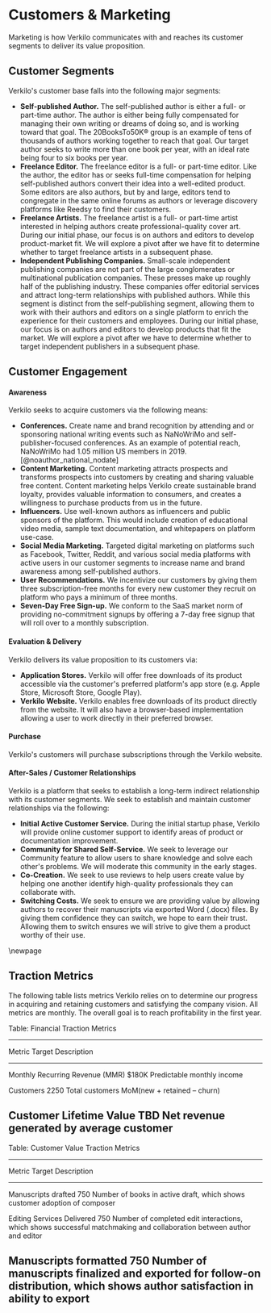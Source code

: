 # Customers & Marketing

Marketing is how Verkilo communicates with and reaches its customer segments to deliver its value proposition.

## Customer Segments

Verkilo's customer base falls into the following major segments:

- **Self-published Author.** The self-published author is either a full- or part-time author. The author is either being fully compensated for managing their own writing or dreams of doing so, and is working toward that goal. The 20BooksTo50K®
 group is an example of tens of thousands of authors working together to reach that goal. Our target author seeks to write more than one book per year, with an ideal rate being four to six books per year.
- **Freelance Editor.** The freelance editor is a full- or part-time editor. Like the author, the editor has or seeks full-time compensation for helping self-published authors convert their idea into a well-edited product. Some editors are also authors, but by and large, editors tend to congregate in the same online forums as authors or leverage discovery platforms like Reedsy to find their customers.
- **Freelance Artists.** The freelance artist is a full- or part-time artist interested in helping authors create professional-quality cover art. During our initial phase, our focus is on authors and editors to develop product-market fit. We will explore a pivot after we have fit to determine whether to target freelance artists in a subsequent phase.
- **Independent Publishing Companies.** Small-scale independent publishing companies are not part of the large conglomerates or multinational publication companies. These presses make up roughly half of the publishing industry. These companies offer editorial services and attract long-term relationships with published authors. While this segment is distinct from the self-publishing segment, allowing them to work with their authors and editors on a single platform to enrich the experience for their customers and employees. During our initial phase, our focus is on authors and editors to develop products that fit the market. We will explore a pivot after we have to determine whether to target independent publishers in a subsequent phase.

## Customer Engagement

#### Awareness

Verkilo seeks to acquire customers via the following means:

- **Conferences.** Create name and brand recognition by attending and or sponsoring national writing events such as NaNoWriMo and self-publisher-focused conferences. As an example of potential reach, NaNoWriMo had 1.05 million US members in 2019. [@noauthor_national_nodate]
- **Content Marketing.** Content marketing attracts prospects and transforms prospects into customers by creating and sharing valuable free content. Content marketing helps Verkilo create sustainable brand loyalty, provides valuable information to consumers, and creates a willingness to purchase products from us in the future.
- **Influencers.** Use well-known authors as influencers and public sponsors of the platform. This would include creation of educational video media, sample text documentation, and whitepapers on platform use-case.
- **Social Media Marketing.** Targeted digital marketing on platforms such as Facebook, Twitter, Reddit, and various social media platforms with active users in our customer segments to increase name and brand awareness among self-published authors.
- **User Recommendations.** We incentivize our customers by giving them three subscription-free months for every new customer they recruit on platform who pays a minimum of three months.
- **Seven-Day Free Sign-up.** We conform to the SaaS market norm of providing no-commitment signups by offering a 7-day free signup that will roll over to a monthly subscription.

#### Evaluation & Delivery

Verkilo delivers its value proposition to its customers via:

- **Application Stores.** Verkilo will offer free downloads of its product accessible via the customer's preferred platform's app store (e.g. Apple Store, Microsoft Store, Google Play).
- **Verkilo Website.** Verkilo enables free downloads of its product directly from the website. It will also have a browser-based implementation allowing a user to work directly in their preferred browser.

#### Purchase

Verkilo's customers will purchase subscriptions through the Verkilo website.

#### After-Sales / Customer Relationships

Verkilo is a platform that seeks to establish a long-term indirect relationship with its customer segments. We seek to establish and maintain customer relationships via the following:

- **Initial Active Customer Service.** During the initial startup phase, Verkilo will provide online customer support to identify areas of product or documentation improvement.
- **Community for Shared Self-Service.** We seek to leverage our Community feature to allow users to share knowledge and solve each other's problems. We will moderate this community in the early stages.
- **Co-Creation.** We seek to use reviews to help users create value by helping one another identify high-quality professionals they can collaborate with.
- **Switching Costs.** We seek to ensure we are providing value by allowing authors to recover their manuscripts via exported Word (.docx) files. By giving them confidence they can switch, we hope to earn their trust. Allowing them to switch ensures we will strive to give them a product worthy of their use.

\newpage
## Traction Metrics

The following table lists metrics Verkilo relies on to determine our progress in acquiring and retaining customers and satisfying the company vision. All metrics are monthly. The overall goal is to reach profitability in the first year.

Table: Financial Traction Metrics

--------------------------------------------------------------------------------------
Metric                            Target Description
-------------------------------- ------- ---------------------------------------------
Monthly Recurring Revenue (MMR)   $180K  Predictable monthly income

Customers                          2250  Total customers MoM(new + retained – churn)

Customer Lifetime Value            TBD   Net revenue generated by average customer
--------------------------------------------------------------------------------------

Table: Customer Value Traction Metrics

--------------------------------------------------------------------------------------
Metric                            Target Description
-------------------------------- ------- ---------------------------------------------
Manuscripts drafted                  750 Number of books in active draft,
                                         which shows customer adoption of composer

Editing Services Delivered           750 Number of completed edit interactions,
                                         which shows successful matchmaking and collaboration between author and editor

Manuscripts formatted                750 Number of manuscripts finalized and exported
                                         for follow-on distribution, which shows author satisfaction in ability to export
--------------------------------------------------------------------------------------
